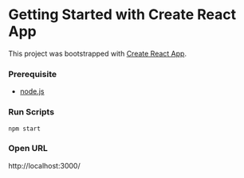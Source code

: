 # Getting Started with Create React App

This project was bootstrapped with [Create React App](https://github.com/facebook/create-react-app).

### Prerequisite

-   [node.js](https://nodejs.org/en/)

### Run Scripts

``` npm start ```

### Open URL

http://localhost:3000/
